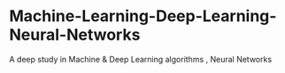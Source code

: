 # Machine-Learning-Deep-Learning-Neural-Networks
A deep study in Machine &amp; Deep Learning algorithms , Neural Networks
